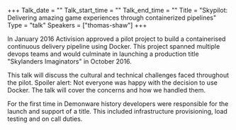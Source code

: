 +++
Talk_date = ""
Talk_start_time = ""
Talk_end_time = ""
Title = "Skypilot: Delivering amazing game experiences through containerized pipelines"
Type = "talk"
Speakers = ["thomas-shaw"]
+++

<p>In January 2016 Activision approved a pilot project to build a containerised continuous delivery pipeline using Docker.  This project spanned multiple devops teams and would culminate in launching a production title "Skylanders Imaginators" in October 2016.<p>

<p>This talk will discuss the cultural and technical challenges faced throughout the pilot. Spoiler alert: Not everyone was happy with the decision to use Docker.  The talk will cover the concerns and how we handled them.<p>

<p>For the first time in Demonware history developers were responsible for the launch and support of a title.  This included infrastructure provisioning, load testing and on call duties.<p>
